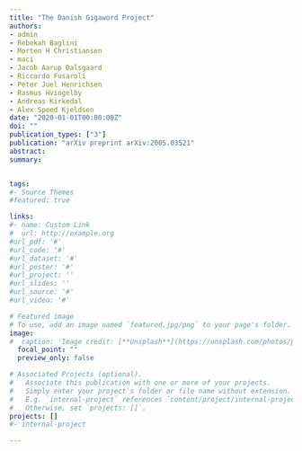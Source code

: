 ```yaml
---
title: "The Danish Gigaword Project"
authors:
- admin
- Rebekah Baglini
- Morten H Christiansen
- maci
- Jacob Aarup Dalsgaard
- Riccardo Fusaroli
- Peter Juel Henrichsen
- Rasmus Hvingelby
- Andreas Kirkedal
- Alex Speed Kjeldsen
date: "2020-01-01T00:00:00Z"
doi: ""
publication_types: ["3"]
publication: "arXiv preprint arXiv:2005.03521"
abstract: 
summary: 


tags:
#- Source Themes
#featured: true

links:
#- name: Custom Link
#  url: http://example.org
#url_pdf: '#'
#url_code: '#'
#url_dataset: '#'
#url_poster: '#'
#url_project: ''
#url_slides: ''
#url_source: '#'
#url_video: '#'

# Featured image
# To use, add an image named `featured.jpg/png` to your page's folder. 
image:
#  caption: 'Image credit: [**Unsplash**](https://unsplash.com/photos/pLCdAaMFLTE)'
  focal_point: ""
  preview_only: false

# Associated Projects (optional).
#   Associate this publication with one or more of your projects.
#   Simply enter your project's folder or file name without extension.
#   E.g. `internal-project` references `content/project/internal-project/index.md`.
#   Otherwise, set `projects: []`.
projects: []
#- internal-project

---
```

